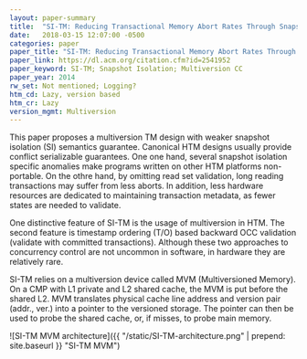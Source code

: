 ```yaml
---
layout: paper-summary
title:  "SI-TM: Reducing Transactional Memory Abort Rates Through Snapshot Isolation"
date:   2018-03-15 12:07:00 -0500
categories: paper
paper_title: "SI-TM: Reducing Transactional Memory Abort Rates Through Snapshot Isolation"
paper_link: https://dl.acm.org/citation.cfm?id=2541952
paper_keyword: SI-TM; Snapshot Isolation; Multiversion CC
paper_year: 2014
rw_set: Not mentioned; Logging?
htm_cd: Lazy, version based
htm_cr: Lazy
version_mgmt: Multiversion
---
```


This paper proposes a multiversion TM design with weaker snapshot isolation (SI) semantics guarantee. 
Canonical HTM designs usually provide conflict serializable guarantees. One one hand, several snapshot 
isolation specific anomalies make programs written on other HTM platforms non-portable. On the othre hand, 
by omitting read set validation, long reading transactions may suffer from 
less aborts. In addition, less hardware resources are dedicated to maintaining transaction metadata,
as fewer states are needed to validate.

One distinctive feature of SI-TM is the usage of multiversion in HTM. The second feature is timestamp ordering
(T/O) based backward OCC validation (validate with committed transactions). Although these two approaches
to concurrency control are not uncommon in software, in hardware they are relatively rare.

SI-TM relies on a multiversion device called MVM (Multiversioned Memory). On a CMP with L1 private and L2 shared cache, 
the MVM is put before the shared L2. MVM translates physical cache line address and version pair (addr., ver.) 
into a pointer to the versioned storage. The pointer can then be used to probe the shared cache, or, if misses, to
probe main memory.

![SI-TM MVM architecture]({{ "/static/SI-TM-architecture.png" | prepend: site.baseurl }} "SI-TM MVM")